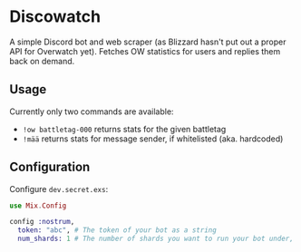 # Discowatch

A simple Discord bot and web scraper (as Blizzard hasn't put out a proper API for
Overwatch yet). Fetches OW statistics for users and replies them back on demand.

## Usage

Currently only two commands are available:

- `!ow battletag-000` returns stats for the given battletag
- `!mää` returns stats for message sender, if whitelisted (aka. hardcoded)


## Configuration

Configure `dev.secret.exs`:

```elixir
use Mix.Config

config :nostrum,
  token: "abc", # The token of your bot as a string
  num_shards: 1 # The number of shards you want to run your bot under, or :auto.
```
